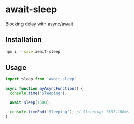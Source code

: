 # await-sleep

Blocking delay with async/await

## Installation

```bash
npm i --save await-sleep
```

## Usage

```js
import sleep from 'await-sleep'

async function myAsyncFunction() {
  console.time('Sleeping');

  await sleep(1500);

  console.timeEnd('Sleeping'); // Sleeping: 1507.180ms
}

```
